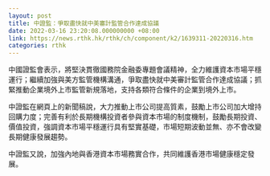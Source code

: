 ```yaml
---
layout: post
title: 中證監：爭取盡快就中美審計監管合作達成協議
date: 2022-03-16 23:20:08.000000000 +08:00
link: https://news.rthk.hk/rthk/ch/component/k2/1639311-20220316.htm
categories: rthk
---
```


中國證監會表示，將堅決貫徹國務院金融委專題會議精神，全力維護資本市場平穩運行；繼續加強與美方監管機構溝通，爭取盡快就中美審計監管合作達成協議；抓緊推動企業境外上市監管新規落地，支持各類符合條件的企業到境外上市。

中證監在網頁上的新聞稿說，大力推動上市公司提高質素，鼓勵上市公司加大增持回購力度；完善有利於長期機構投資者參與資本市場的制度機制，鼓勵長期投資、價值投資，強調資本市場平穩運行具有堅實基礎，市場短期波動並無、亦不會改變長期健康發展趨勢。

中證監又說，加強內地與香港資本市場務實合作，共同維護香港市場健康穩定發展。
